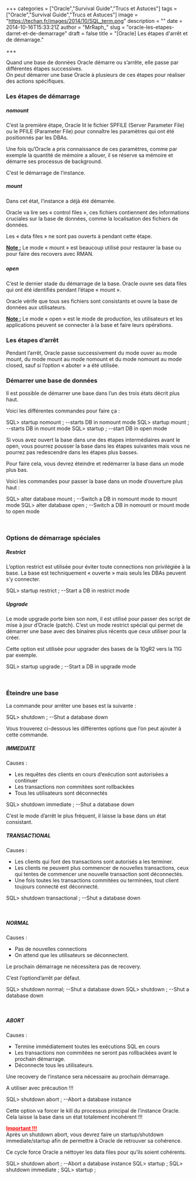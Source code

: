 +++
categories = ["Oracle","Survival Guide","Trucs et Astuces"]
tags = ["Oracle","Survival Guide","Trucs et Astuces"]
image = "https://techan.fr/images/2014/10/SQL_term.png"
description = ""
date = 2014-10-16T15:33:21Z
author = "MrRaph_"
slug = "oracle-les-etapes-darret-et-de-demarrage"
draft = false
title = "[Oracle] Les étapes d'arrêt et de démarrage."

+++


Quand une base de données Oracle démarre ou s’arrête, elle passe par différentes étapes successives.  
 On peut démarrer une base Oracle à plusieurs de ces étapes pour réaliser des actions spécifiques.

### Les étapes de démarrage

##### nomount

C’est la première étape, Oracle lit le fichier SPFILE (Server Parameter File) ou le PFILE (Parameter File) pour connaître les paramètres qui ont été positionnés par les DBAs.

Une fois qu’Oracle a pris connaissance de ces paramètres, comme par exemple la quantité de mémoire a allouer, il se réserve sa mémoire et démarre ses processus de background.

C’est le démarrage de l’instance.

##### mount

Dans cet état, l’instance a déjà été démarrée.

Oracle va lire ses « control files », ces fichiers contiennent des informations cruciales sur la base de données, comme la localisation des fichiers de données.

Les « data files » ne sont pas ouverts à pendant cette étape.

<span style="text-decoration: underline;">**Note :**</span> Le mode « mount » est beaucoup utilisé pour restaurer la base ou pour faire des recovers avec RMAN.

##### 

##### open

C’est le dernier stade du démarrage de la base. Oracle ouvre ses data files qui ont été identifiés pendant l’étape « mount ».

Oracle vérife que tous ses fichiers sont consistants et ouvre la base de données aux utilisateurs.

<span style="text-decoration: underline;">**Note :**</span> Le mode « open » est le mode de production, les utilisateurs et les applications peuvent se connecter à la base et faire leurs opérations.

### Les étapes d’arrêt

Pendant l’arrêt, Oracle passe successivement du mode ouver au mode mount, du mode mount au mode nomount et du mode nomount au mode closed, sauf si l’option « aboter » a été utilisée.

### Démarrer une base de données

Il est possible de démarrer une base dans l’un des trois états décrit plus haut.

Voici les différentes commandes pour faire ça :

SQL> startup nomount ; --starts DB in nomount mode SQL> startup mount ; --starts DB in mount mode SQL> startup ; --start DB in open mode

Si vous avez ouvert la base dans une des étapes intermédiaires avant le open, vous pourrez pousser la base dans les étapes suivantes mais vous ne pourrez pas redescendre dans les étapes plus basses.

Pour faire cela, vous devrez éteindre et redémarrer la base dans un mode plus bas.

Voici les commandes pour passer la base dans un mode d’ouverture plus haut :

SQL> alter database mount ; --Switch a DB in nomount mode to mount mode SQL> alter database open ; --Switch a DB in nomount or mount mode to open mode

 

### Options de démarrage spéciales

##### Restrict

L’option restrict est utilisée pour éviter toute connections non privilégiée à la base. La base est techniquement « ouverte » mais seuls les DBAs peuvent s’y connecter.

SQL> startup restrict ; --Start a DB in restrict mode

##### Upgrade

Le mode upgrade porte bien son nom, il est utilisé pour passer des script de mise à jour d’Oracle (patch). C’est un mode restrict spécial qui permet de démarrer une base avec des binaires plus récents que ceux utiliser pour la créer.

Cette option est utilisée pour upgrader des bases de la 10gR2 vers la 11G par exemple.

SQL> startup upgrade ; --Start a DB in upgrade mode

 

### Éteindre une base

La commande pour arrêter une bases est la suivante :

SQL> shutdown ; --Shut a database down

Vous trouverez ci-dessous les différentes options que l’on peut ajouter à cette commande.

##### IMMEDIATE

Causes :

- Les requêtes des clients en cours d’exécution sont autorisées a continuer
- Les transactions non commitées sont rollbackées
- Tous les utilisateurs sont déconnectés

SQL> shutdown immediate ; --Shut a database down

C’est le mode d’arrêt le plus fréquent, il laisse la base dans un état consistant.

##### TRANSACTIONAL

Causes :

- Les clients qui font des transactions sont autorisés a les terminer.
- Les clients ne peuvent plus commencer de nouvelles transactions, ceux qui tentes de commencer une nouvelle transaction sont déconnectés.
- Une fois toutes les transactions commitées ou terminées, tout client toujours connecté est déconnecté.

SQL> shutdown transactional ; --Shut a database down

 

##### NORMAL

Causes :

- Pas de nouvelles connections
- On attend que les utilisateurs se déconnectent.

Le prochain démarrage ne nécessitera pas de recovery.

C’est l’optiond’arrêt par défaut.

SQL> shutdown normal; --Shut a database down SQL> shutdown ; --Shut a database down

 

##### ABORT

Causes :

- Termine immédiatement toutes les exécutions SQL en cours
- Les transactions non commitées ne seront pas rollbackées avant le prochain démarrage.
- Déconnecte tous les utilisateurs.

Une recovery de l’instance sera nécessaire au prochain démarrage.

A utiliser avec précaution !!!

SQL> shutdown abort ; --Abort a database instance

Cette option va forcer le kill du processus principal de l’instance Oracle. Cela laisse la base dans un état totalement incohérent !!!

<span style="text-decoration: underline; color: #ff0000;">**Important !!!**</span>  
 Après un shutdown abort, vous devrez faire un startup/shutdown immediate/startup afin de permettre à Oracle de retrouver sa cohérence.

Ce cycle force Oracle a néttoyer les data files pour qu’ils soient cohérents.

SQL> shutdown abort ; --Abort a database instance SQL> startup ; SQL> shutdown immediate ; SQL> startup ;

 


